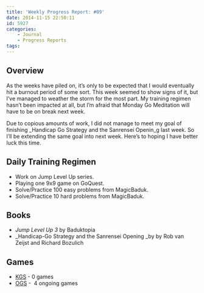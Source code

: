 ```yaml
---
title: 'Weekly Progress Report: #09'
date: 2014-11-15 22:50:11
id: 5927
categories:
	- Journal
	- Progress Reports
tags:
---
```


## Overview

As the weeks have piled on, it’s only to be expected that I would eventually hit a burnout period of some sort. This week seemed to show signs of it, but I’ve managed to weather the storm for the most part. My training regimen hasn’t been impacted at all, but I’m afraid that Monday Go Meditation will have to be on break next week.

<!-- more -->

Due to copious amounts of work, I did not manage to meet my goal of finishing _Handicap Go Strategy and the Sanrensei Openin_g last week. So I’ll be extending the same goal into next week. Here’s to hoping I have better luck this time.

## Daily Training Regimen

* Work on Jump Level Up series.
* Playing one 9x9 game on GoQuest.
* Solve/Practice 100 easy problems from MagicBaduk.
* Solve/Practice 10 hard problems from MagicBaduk.

## Books

* _Jump Level Up 3_ by Baduktopia
* _Handicap-Go Strategy and the Sanrensei Opening _by by Rob van Zeijst and Richard Bozulich

## Games

* [KGS](http://www.gokgs.com "KGS Website") - 0 games
* [OGS](http://www.online-go.com "Online Go Server") -  4 ongoing games
